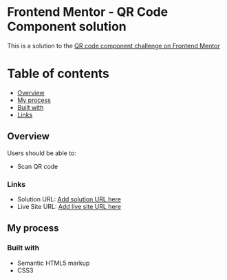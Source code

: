 # Frontend Mentor - QR Code Component solution

This is a solution to the [QR code component challenge on Frontend Mentor](https://www.frontendmentor.io/challenges/qr-code-component-iux_sIO_H)

# Table of contents

-   [Overview](#overview)
-   [My process](#my-process)
-   [Built with](#built-with)
-   [Links](#links)

## Overview

Users should be able to:

-   Scan QR code

### Links

-   Solution URL: [Add solution URL here](https://github.com/rflkowalski/fem-newbie-qr-code-component)
-   Live Site URL: [Add live site URL here](https://rflkowalski.github.io/fem-newbie-qr-code-component/)

## My process

### Built with

-   Semantic HTML5 markup
-   CSS3
